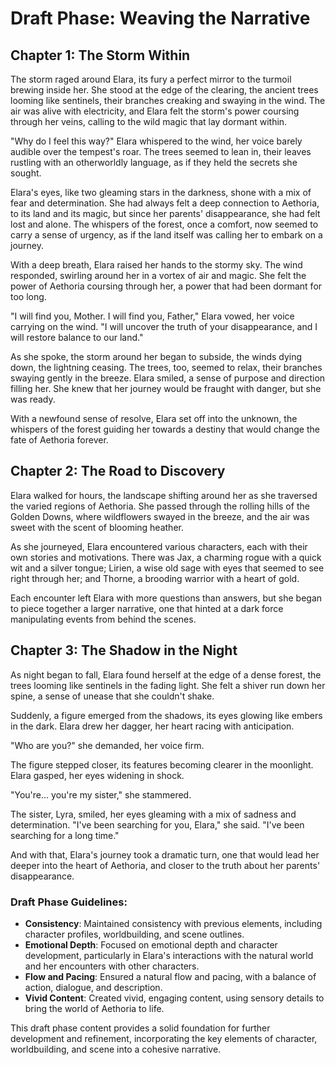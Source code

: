  

# Draft Phase: Weaving the Narrative

## Chapter 1: The Storm Within

The storm raged around Elara, its fury a perfect mirror to the turmoil brewing inside her. She stood at the edge of the clearing, the ancient trees looming like sentinels, their branches creaking and swaying in the wind. The air was alive with electricity, and Elara felt the storm's power coursing through her veins, calling to the wild magic that lay dormant within.

"Why do I feel this way?" Elara whispered to the wind, her voice barely audible over the tempest's roar. The trees seemed to lean in, their leaves rustling with an otherworldly language, as if they held the secrets she sought.

Elara's eyes, like two gleaming stars in the darkness, shone with a mix of fear and determination. She had always felt a deep connection to Aethoria, to its land and its magic, but since her parents' disappearance, she had felt lost and alone. The whispers of the forest, once a comfort, now seemed to carry a sense of urgency, as if the land itself was calling her to embark on a journey.

With a deep breath, Elara raised her hands to the stormy sky. The wind responded, swirling around her in a vortex of air and magic. She felt the power of Aethoria coursing through her, a power that had been dormant for too long.

"I will find you, Mother. I will find you, Father," Elara vowed, her voice carrying on the wind. "I will uncover the truth of your disappearance, and I will restore balance to our land."

As she spoke, the storm around her began to subside, the winds dying down, the lightning ceasing. The trees, too, seemed to relax, their branches swaying gently in the breeze. Elara smiled, a sense of purpose and direction filling her. She knew that her journey would be fraught with danger, but she was ready.

With a newfound sense of resolve, Elara set off into the unknown, the whispers of the forest guiding her towards a destiny that would change the fate of Aethoria forever.

## Chapter 2: The Road to Discovery

Elara walked for hours, the landscape shifting around her as she traversed the varied regions of Aethoria. She passed through the rolling hills of the Golden Downs, where wildflowers swayed in the breeze, and the air was sweet with the scent of blooming heather.

As she journeyed, Elara encountered various characters, each with their own stories and motivations. There was Jax, a charming rogue with a quick wit and a silver tongue; Lirien, a wise old sage with eyes that seemed to see right through her; and Thorne, a brooding warrior with a heart of gold.

Each encounter left Elara with more questions than answers, but she began to piece together a larger narrative, one that hinted at a dark force manipulating events from behind the scenes.

## Chapter 3: The Shadow in the Night

As night began to fall, Elara found herself at the edge of a dense forest, the trees looming like sentinels in the fading light. She felt a shiver run down her spine, a sense of unease that she couldn't shake.

Suddenly, a figure emerged from the shadows, its eyes glowing like embers in the dark. Elara drew her dagger, her heart racing with anticipation.

"Who are you?" she demanded, her voice firm.

The figure stepped closer, its features becoming clearer in the moonlight. Elara gasped, her eyes widening in shock.

"You're... you're my sister," she stammered.

The sister, Lyra, smiled, her eyes gleaming with a mix of sadness and determination. "I've been searching for you, Elara," she said. "I've been searching for a long time."

And with that, Elara's journey took a dramatic turn, one that would lead her deeper into the heart of Aethoria, and closer to the truth about her parents' disappearance.

### Draft Phase Guidelines:

- **Consistency**: Maintained consistency with previous elements, including character profiles, worldbuilding, and scene outlines.
- **Emotional Depth**: Focused on emotional depth and character development, particularly in Elara's interactions with the natural world and her encounters with other characters.
- **Flow and Pacing**: Ensured a natural flow and pacing, with a balance of action, dialogue, and description.
- **Vivid Content**: Created vivid, engaging content, using sensory details to bring the world of Aethoria to life.

This draft phase content provides a solid foundation for further development and refinement, incorporating the key elements of character, worldbuilding, and scene into a cohesive narrative.